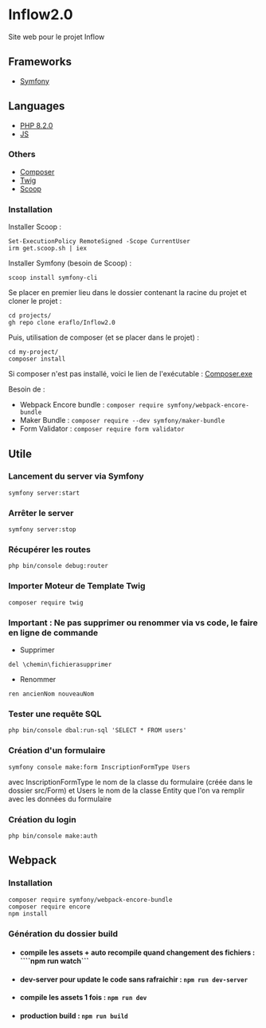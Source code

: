 # Inflow2.0

Site web pour le projet Inflow

## Frameworks

- [Symfony](https://symfony.com/)

## Languages

- [PHP 8.2.0](https://www.php.net/)
- [JS](https://developer.mozilla.org/fr/docs/Web/JavaScript)


### Others

- [Composer](https://getcomposer.org/)
- [Twig](https://twig.symfony.com/doc/)
- [Scoop](https://scoop.sh/)


### Installation

Installer Scoop :
```
Set-ExecutionPolicy RemoteSigned -Scope CurrentUser
irm get.scoop.sh | iex
```
Installer Symfony (besoin de Scoop) :
```
scoop install symfony-cli
```

Se placer en premier lieu dans le dossier contenant la racine du projet et cloner le projet  :

```
cd projects/
gh repo clone eraflo/Inflow2.0
```

Puis, utilisation de composer (et se placer dans le projet) :
```
cd my-project/
composer install
```

Si composer n'est pas installé, voici le lien de l'exécutable : [Composer.exe](https://getcomposer.org/Composer-Setup.exe)

Besoin de :
- Webpack Encore bundle : ```composer require symfony/webpack-encore-bundle```
- Maker Bundle : ```composer require --dev symfony/maker-bundle```
- Form Validator : ```composer require form validator```


## Utile
### Lancement du server via Symfony
```
symfony server:start
```
### Arrêter le server
```
symfony server:stop
```

### Récupérer les routes
```
php bin/console debug:router
```

### Importer Moteur de Template Twig
```
composer require twig
```

### Important : Ne pas supprimer ou renommer via vs code, le faire en ligne de commande

- Supprimer
```
del \chemin\fichierasupprimer
```

- Renommer
```
ren ancienNom nouveauNom
```

### Tester une requête SQL
```
php bin/console dbal:run-sql 'SELECT * FROM users'
```

### Création d'un formulaire
```
symfony console make:form InscriptionFormType Users
```
avec InscriptionFormType le nom de la classe du formulaire (créée dans le dossier src/Form) et Users le nom de la classe Entity que l'on va remplir avec les données du formulaire

### Création du login
```
php bin/console make:auth 
```

## Webpack

### Installation
```
composer require symfony/webpack-encore-bundle
composer require encore
npm install
```

### Génération du dossier build

- #### compile les assets + auto recompile quand changement des fichiers : ````npm run watch```
- #### dev-server pour update le code sans rafraichir : ```npm run dev-server```
- #### compile les assets 1 fois : ```npm run dev```
- #### production build : ```npm run build```

